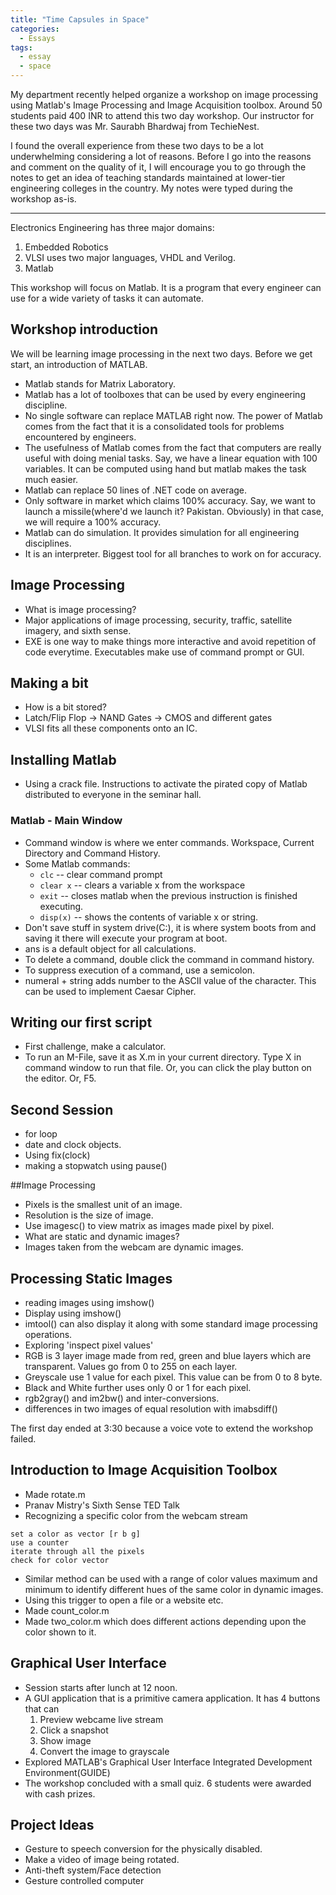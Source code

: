 ```yaml
---
title: "Time Capsules in Space"
categories:
  - Essays
tags:
  - essay
  - space
---
```


My department recently helped organize a workshop on image processing using Matlab's Image Processing and Image Acquisition toolbox. Around 50 students paid 400 INR to attend this two day workshop. Our instructor for these two days was Mr. Saurabh Bhardwaj from TechieNest.

I found the overall experience from these two days to be a lot underwhelming considering a lot of reasons. Before I go into the reasons and comment on the quality of it, I will encourage you to go through the notes to get an idea of teaching standards maintained at lower-tier engineering colleges in the country. My notes were typed during the workshop as-is.

---

Electronics Engineering has three major domains:

1. Embedded Robotics
2. VLSI uses two major languages, VHDL and Verilog.
3. Matlab

This workshop will focus on Matlab. It is a program that every engineer can use for a wide variety of tasks it can automate.

## Workshop introduction
We will be learning image processing in the next two days. Before we get start, an introduction of MATLAB.

* Matlab stands for Matrix Laboratory.
* Matlab has a lot of toolboxes that can be used by every engineering discipline.
* No single software can replace MATLAB right now. The power of Matlab comes from the fact that it is a consolidated tools for problems encountered by engineers.
* The usefulness of Matlab comes from the fact that computers are really useful with doing menial tasks. Say, we have a linear equation with 100 variables. It can be computed using hand but matlab makes the task much easier.
* Matlab can replace 50 lines of .NET code on average.
* Only software in market which claims 100% accuracy. Say, we want to launch a missile(where'd we launch it? Pakistan. Obviously) in that case, we will require a 100% accuracy.
* Matlab can do simulation. It provides simulation for all engineering disciplines.
* It is an interpreter. Biggest tool for all branches to work on for accuracy.

## Image Processing
* What is image processing?
* Major applications of image processing, security, traffic, satellite imagery, and sixth sense.
* EXE is one way to make things more interactive and avoid repetition of code everytime. Executables make use of command prompt or GUI.

## Making a bit
* How is a bit stored?
* Latch/Flip Flop -> NAND Gates -> CMOS and different gates
* VLSI fits all these components onto an IC.

## Installing Matlab
* Using a crack file. Instructions to activate the pirated copy of Matlab distributed to everyone in the seminar hall.

### Matlab - Main Window
* Command window is where we enter commands. Workspace, Current Directory and Command History.
* Some Matlab commands:
  * `clc` -- clear command prompt
  * `clear x` -- clears a variable x from the workspace
  * `exit` -- closes matlab when the previous instruction is finished executing.
  * `disp(x)` -- shows the contents of variable x or string.
* Don't save stuff in system drive(C:), it is where system boots from and saving it there will execute your program at boot.
* ans is a default object for all calculations.
* To delete a command, double click the command in command history.
* To suppress execution of a command, use a semicolon.
* numeral + string adds number to the ASCII value of the character. This can be used to implement Caesar Cipher.

## Writing our first script
* First challenge, make a calculator.
* To run an M-File, save it as X.m in your current directory. Type X in command window to run that file. Or, you can click the play button on the editor. Or, F5.

## Second Session
* for loop
* date and clock objects.
* Using fix(clock)
* making a stopwatch using pause()

##Image Processing
* Pixels is the smallest unit of an image.
* Resolution is the size of image.
* Use imagesc() to view matrix as images made pixel by pixel.
* What are static and dynamic images?
* Images taken from the webcam are dynamic images.

## Processing Static Images
* reading images using imshow()
* Display using imshow()
* imtool() can also display it along with some standard image processing operations.
* Exploring 'inspect pixel values'
* RGB is 3 layer image made from red, green and blue layers which are transparent. Values go from 0 to 255 on each layer.
* Greyscale use 1 value for each pixel. This value can be from 0 to 8 byte.
* Black and White further uses only 0 or 1 for each pixel.
* rgb2gray() and im2bw() and inter-conversions.
* differences in two images of equal resolution with imabsdiff()

The first day ended at 3:30 because a voice vote to extend the workshop failed.

## Introduction to Image Acquisition Toolbox
* Made rotate.m
* Pranav Mistry's Sixth Sense TED Talk
* Recognizing a specific color from the webcam stream

~~~
set a color as vector [r b g]
use a counter
iterate through all the pixels
check for color vector
~~~

* Similar method can be used with a range of color values maximum and minimum to identify different hues of the same color in dynamic images.
* Using this trigger to open a file or a website etc.
* Made count_color.m
* Made two_color.m which does different actions depending upon the color shown to it.

## Graphical User Interface
* Session starts after lunch at 12 noon.
* A GUI application that is a primitive camera application. It has 4 buttons that can
	1. Preview webcame live stream
	2. Click a snapshot
	3. Show image
	4. Convert the image to grayscale
* Explored MATLAB's Graphical User Interface Integrated Development Environment(GUIDE)
* The workshop concluded with a small quiz. 6 students were awarded with cash prizes.

## Project Ideas
* Gesture to speech conversion for the physically disabled.
* Make a video of image being rotated.
* Anti-theft system/Face detection
* Gesture controlled computer